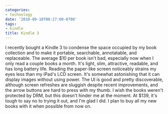 ```yaml
---
categories:
- technology
date: '2010-09-18T00:27:00-0700'
tags:
- kindle
title: Kindle 3
---
```


I recently bought a Kindle 3 to condense the space occupied by my book collection and to make it portable, searchable, annotatable, and replaceable. The average $10 per book isn't bad, especially now when I only read a couple books a month. It's light, slim, attractive, readable, and has long battery life. Reading the paper-like screen noticeably strains my eyes less than my iPad's LCD screen. It's somewhat astonishing that it can display images without using power. The UI is good and pretty discoverable, although screen refreshes are sluggish despite recent improvements, and the arrow buttons are hard to press with my thumb. I wish the books weren't protected by DRM, but this doesn't hinder me at the moment. At $139, it's tough to say no to trying it out, and I'm glad I did. I plan to buy all my new books with it when possible from now on.
